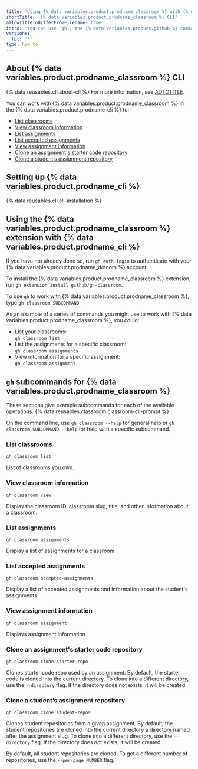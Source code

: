```yaml
---
title: 'Using {% data variables.product.prodname_classroom %} with {% data variables.product.prodname_cli %}'
shortTitle: '{% data variables.product.prodname_classroom %} CLI'
allowTitleToDifferFromFilename: true
intro: 'You can use `gh`, the {% data variables.product.github %} command line interface, to work with {% data variables.product.prodname_classroom %} directly from your command line.'
versions:
  fpt: '*'
type: how_to
---
```


## About {% data variables.product.prodname_classroom %} CLI <!-- omit in toc -->

{% data reusables.cli.about-cli %} For more information, see [AUTOTITLE](/github-cli/github-cli/about-github-cli).

You can work with {% data variables.product.prodname_classroom %} in the {% data variables.product.prodname_cli %} to:

* [List classrooms](#list-classrooms)
* [View classroom information](#view-classroom-information)
* [List assignments](#list-assignments)
* [List accepted assignments](#list-accepted-assignments)
* [View assignment information](#view-assignment-information)
* [Clone an assignment's starter code repository](#clone-an-assignments-starter-code-repository)
* [Clone a student’s assignment repository](#clone-a-students-assignment-repository)

## Setting up {% data variables.product.prodname_cli %} <!-- omit in toc -->

{% data reusables.cli.cli-installation %}

## Using the {% data variables.product.prodname_classroom %} extension with {% data variables.product.prodname_cli %} <!-- omit in toc -->

If you have not already done so, run `gh auth login` to authenticate with your {% data variables.product.prodname_dotcom %} account.

To install the {% data variables.product.prodname_classroom %} extension, run `gh extension install github/gh-classroom`.

To use `gh` to work with {% data variables.product.prodname_classroom %}, type `gh classroom SUBCOMMAND`.

As an example of a series of commands you might use to work with {% data variables.product.prodname_classroom %}, you could:
* List your classrooms:<br>
  `gh classroom list`
* List the assignments for a specific classroom:<br>
  `gh classroom assignments`
* View information for a specific assignment:<br>
  `gh classroom assignment`

## `gh` subcommands for {% data variables.product.prodname_classroom %} <!-- omit in toc -->

These sections give example subcommands for each of the available operations. {% data reusables.classroom.classroom-cli-prompt %}

On the command line, use `gh classroom --help` for general help or `gh classroom SUBCOMMAND --help` for help with a specific subcommand.

### List classrooms

```shell
gh classroom list
```

List of classrooms you own.

### View classroom information

```shell
gh classroom view
```

Display the classroom ID, classroom slug, title, and other information about a classroom.

### List assignments

```shell
gh classroom assignments
```

Display a list of assignments for a classroom.

### List accepted assignments

```shell
gh classroom accepted-assignments
```

Display a list of accepted assignments and information about the student's assignments.

### View assignment information

```shell
gh classroom assignment
```

Displays assignment information.

### Clone an assignment's starter code repository

```shell
gh classroom clone starter-repo
```

Clones starter code repo used by an assignment. By default, the starter code is cloned into the current directory. To clone into a different directory, use the `--directory` flag. If the directory does not exists, it will be created.

### Clone a student’s assignment repository

```shell
gh classroom clone student-repos
```

Clones student repositories from a given assignment. By default, the student repositories are cloned into the current directory a directory named after the assignment slug. To clone into a different directory, use the `--directory` flag. If the directory does not exists, it will be created.

By default, all student repositories are cloned. To get a different number of repositories, use the `--per-page NUMBER` flag.
